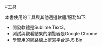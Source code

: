 #工具

本書使用的工具與其他週邊軟體/服務如下:

- 開發軟體是Sublime Text3。
- 測試與觀看結果的瀏覽器是Google Chrome
- 學習用的網路線上撰寫平台是[JS Bin](http://jsbin.com/)